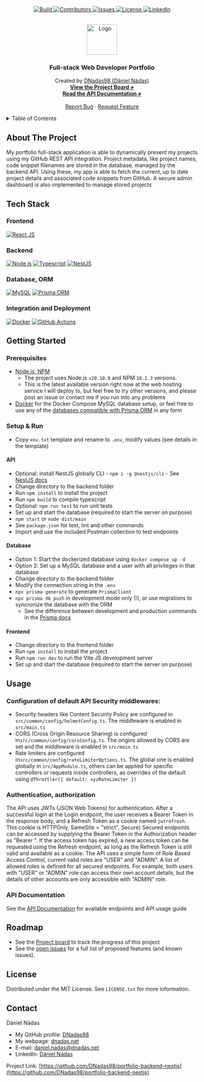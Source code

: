 <p align="center">
  <a href="https://github.com/DNadas98/portfolio-backend-nestjs/actions/workflows/nodejs.yml">
    <img src="https://img.shields.io/github/actions/workflow/status/DNadas98/portfolio-backend-nestjs/nodejs.yml?style=for-the-badge" alt="Build">
  </a>
  <a href="https://github.com/DNadas98/portfolio-backend-nestjs/graphs/contributors">
    <img src="https://img.shields.io/github/contributors/DNadas98/portfolio-backend-nestjs.svg?style=for-the-badge" alt="Contributors">
  </a>
  <a href="https://github.com/DNadas98/portfolio-backend-nestjs/issues">
    <img src="https://img.shields.io/github/issues/DNadas98/portfolio-backend-nestjs.svg?style=for-the-badge" alt="Issues">
  </a>
  <a href="https://github.com/DNadas98/portfolio-backend-nestjs/blob/master/LICENSE.txt">
    <img src="https://img.shields.io/github/license/DNadas98/portfolio-backend-nestjs.svg?style=for-the-badge" alt="License">
  </a>
  <a href="https://linkedin.com/in/daniel-nadas">
    <img src="https://img.shields.io/badge/-LinkedIn-black.svg?style=for-the-badge&logo=linkedin&colorB=555" alt="LinkedIn">
  </a>
</p>

<br xmlns="http://www.w3.org/1999/html"/>
<div align="center">
  <a href="https://github.com/DNadas98/portfolio-backend-nestjs">
    <img src="https://avatars.githubusercontent.com/u/125133206?v=4" alt="Logo" width="80" height="80">
  </a>

<h3 align="center">Full-stack Web Developer Portfolio</h3>
  <p align="center">
    Created by <a href="https://github.com/DNadas98">DNadas98 (Dániel Nádas)</a>
    <br />
    <a href="https://github.com/users/DNadas98/projects/3"><strong>View the Project Board »</strong></a>
    <br />
    <a href="https://www.postman.com/cc-tasx/workspace/dnadas98-public/documentation/30693601-153ba7e4-663e-46da-b37c-7c6e95493b00"><strong>Read the API Documentation »</strong></a>
    <br />
    <br />
    <a href="https://github.com/DNadas98/portfolio-backend-nestjs/issues">Report Bug</a>
    ·
    <a href="https://github.com/DNadas98/portfolio-backend-nestjs/issues">Request Feature</a>
  </p>
</div>

<details>
  <summary>Table of Contents</summary>
  <ol>
    <li>
      <a href="#about-the-project">About The Project</a>
      <ul>
        <li><a href="#tech-stack">Tech Stack</a></li>
      </ul>
    </li>
    <li>
      <a href="#getting-started">Getting Started</a>
      <ul>
        <li><a href="#prerequisites">Prerequisites</a></li>
        <li><a href="#setup--run">Setup and run</a></li>
      </ul>
    </li>
    <li>
      <a href="#usage">Usage</a>
      <ul>
        <li><a href="#configuration-of-default-api-security-middlewares">Configuration of default API security middlewares</a></li>
        <li><a href="#authentication-authorization">Authentication, authorization</a></li>
        <li><a href="#api-documentation">API Documentation</a></li>
      </ul>
    </li>
    <li><a href="#roadmap">Roadmap</a></li>
    <li><a href="#license">License</a></li>
    <li><a href="#contact">Contact</a></li>
  </ol>
</details>

## About The Project

My portfolio full-stack application is able to dynamically present my projects using my
GitHub REST API integration. Project metadata, like project names, code snippet
filenames are stored in the database, managed by the backend API. Using these, my app
is able to fetch the current, up to date project details and associated code snippets from
GitHub. A secure admin dashboard is also implemented to manage stored projects

## Tech Stack

### Frontend

[![React JS](https://img.shields.io/badge/-React_JS-60D9FA?style=for-the-badge&logo=react&logoColor=black)](https://react.dev/)

### Backend

[![Node.js](https://img.shields.io/badge/-Node.js-339933?style=for-the-badge&logo=node.js&logoColor=black)](https://nodejs.org/en)
[![Typescript](https://img.shields.io/badge/-Typescript-3178C6?style=for-the-badge&logo=typescript&logoColor=black)](https://www.typescriptlang.org/)
[![NestJS](https://img.shields.io/badge/-NestJS-E02329?style=for-the-badge&logo=nestjs&logoColor=black)](https://nestjs.com/)

### Database, ORM

[![MySQL](https://img.shields.io/badge/-MySQL-4479A1?style=for-the-badge&logo=mysql&logoColor=black)](https://www.mysql.com/)
[![Prisma ORM](https://img.shields.io/badge/-Prisma_ORM-2D3748?style=for-the-badge&logo=prisma&logoColor=black)](https://www.prisma.io/)

### Integration and Deployment

[![Docker](https://img.shields.io/badge/-Docker-1d63ed?style=for-the-badge&logo=docker&logoColor=black)](https://www.docker.com/)
[![GitHub Actions](https://img.shields.io/badge/-GitHub_Actions-2088FF?style=for-the-badge&logo=github-actions&logoColor=black)](https://github.com/features/actions)

## Getting Started

### Prerequisites

- [Node.js, NPM](https://nodejs.org/en/download)
  - The project uses Node.js `v20.10.0` and NPM `10.2.3` versions.
  - This is the latest available version right now at the web hosting service I will
    deploy to, but feel free to try other versions, and please post an issue or
    contact me if you run into any problems
- [Docker](https://www.docker.com/) for the Docker Compose MySQL database setup, or
  feel free to use any of
  the [databases compatible with Prisma ORM](https://www.prisma.io/docs/orm/reference/supported-databases)
  in any form

### Setup & Run

- Copy `env.txt` template and rename to `.env`, modify values (see details in the
  template)

#### API

- Optional: install NestJS globally
  CLI - `npm i -g @nestjs/cli` - See [NestJS docs](https://docs.nestjs.com/#installation)
- Change directory to the backend folder
- Run `npm install` to install the project
- Run `npm build` to compile typescript
- Optional: `npm run test` to run unit tests
- Set up and start the database (required to start the server on purpose)
- `npm start` or `node dist/main`
- See `package.json` for test, lint and other commands
- Import and use the included Postman collection to test endpoints

#### Database

- Option 1: Start the dockerized database using `docker compose up -d`
- Option 2: Set up a MySQL database and a user with all privileges in that database
- Change directory to the backend folder
- Modify the connection string in the `.env`
- `npx prisma generate` to generate `PrismaClient`
- `npx prisma db push` in development mode only (!), or use migrations to syncronize the
  database with the ORM
  - See the difference between development and production commands in
    the [Prisma docs](https://www.prisma.io/docs/orm/prisma-migrate/workflows/development-and-production)

#### Frontend

- Change directory to the frontend folder
- Run `npm install` to install the project
- Run `npm run dev` to run the Vite JS development server
- Set up and start the database (required to start the server on purpose)

## Usage

### Configuration of default API Security middlewares:

- Security headers like Content Security Policy are configured in
  `src/common/config/helmetConfig.ts`. The middleware is enabled in `src/main.ts`
- CORS (Cross Origin Resource Sharing) is configured in`src/common/config/corsConfig.ts`.
  The origins allowed by CORS are set and the middleware is enabled in `src/main.ts`
- Rate limiters are configured in`src/common/config/rateLimiterOptions.ts`.
  The global one is enabled globally in `src/AppModule.ts`, others can be applied for
  specific controllers or requests inside controllers, as overrides of the default
  using `@Throttler({ default: xyzRateLimiter })`

### Authentication, authorization

The API uses JWTs (JSON Web Tokens) for authentication. After a successful login at the
Login endpoint, the user receives a Bearer Token in the response body, and a Refresh Token
as a cookie named `jwtrefresh`. This cookie is HTTPOnly, SameSite = "strict", Secure)
Secured endpoints can be accessed by supplying the Bearer Token in the Authorization
header as "Bearer ".
If the access token has expired, a new access token can be requested using the Refresh
endpoint, as long as the Refresh Token is still valid and available as a cookie.
The API uses a simple form of Role Based Access Control, current valid roles are "USER"
and "ADMIN". A list of allowed roles is defined for all secured endpoints. For example,
both users with "USER" or "ADMIN" role can access their own account details, but the
details of other accounts are only accessible with "ADMIN" role.

### API Documentation

See
the [API Documentation](https://www.postman.com/cc-tasx/workspace/dnadas98-public/documentation/30693601-153ba7e4-663e-46da-b37c-7c6e95493b00)
for available endpoints and API usage guide

## Roadmap

- See the [Project board](https://github.com/users/DNadas98/projects/3) to track the
  progress of this project
- See the [open issues](https://github.com/DNadas98/portfolio-backend-nestjs/issues) for a
  full list of proposed features (and known issues).

## License

Distributed under the MIT License. See `LICENSE.txt` for more information.

## Contact

Dániel Nádas

- My GitHub profile: [DNadas98](https://github.com/DNadas98)
- My webpage: [dnadas.net](https://dnadas.net)
- E-mail: [daniel.nadas@dnadas.net](mailto:daniel.nadas@dnadas.net)
- LinkedIn: [Dániel Nádas](https://www.linkedin.com/in/daniel-nadas)

Project
Link: [https://github.com/DNadas98/portfolio-backend-nestjs](https://github.com/DNadas98/portfolio-backend-nestjs)


